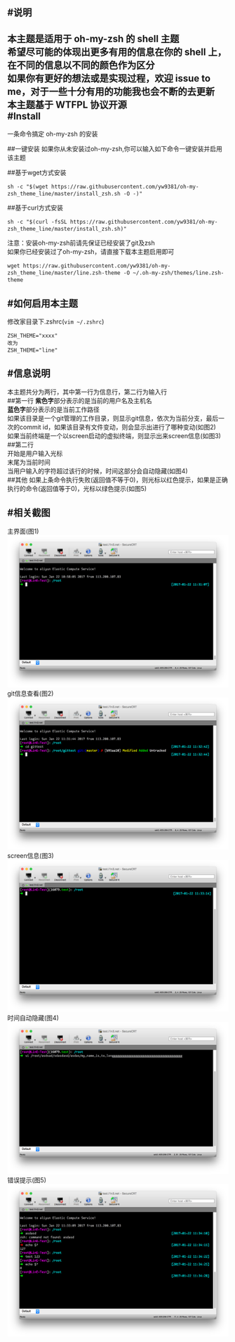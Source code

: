 #说明
-----
本主题是适用于 oh-my-zsh 的 shell 主题  
希望尽可能的体现出更多有用的信息在你的 shell 上，在不同的信息以不同的颜色作为区分  
如果你有更好的想法或是实现过程，欢迎 issue to me，对于一些十分有用的功能我也会不断的去更新  
本主题基于 WTFPL 协议开源  
#Install
--------
一条命令搞定 oh-my-zsh 的安装

##一键安装
如果你从未安装过oh-my-zsh,你可以输入如下命令一键安装并启用该主题


##基于wget方式安装
```
sh -c "$(wget https://raw.githubusercontent.com/yw9381/oh-my-zsh_theme_line/master/install_zsh.sh -O -)"
```

##基于curl方式安装
```
sh -c "$(curl -fsSL https://raw.githubusercontent.com/yw9381/oh-my-zsh_theme_line/master/install_zsh.sh)"
```

注意：安装oh-my-zsh前请先保证已经安装了git及zsh  
如果你已经安装过了oh-my-zsh，请直接下载本主题启用即可
```
wget https://raw.githubusercontent.com/yw9381/oh-my-zsh_theme_line/master/line.zsh-theme -O ~/.oh-my-zsh/themes/line.zsh-theme
```
#如何启用本主题
---------------
修改家目录下.zshrc(```vim ~/.zshrc```)
```
ZSH_THEME="xxxx"
改为
ZSH_THEME="line"
```

#信息说明
---------
本主题共分为两行，其中第一行为信息行，第二行为输入行  
##第一行
**紫色字**部分表示的是当前的用户名及主机名  
**蓝色字**部分表示的是当前工作路径  
如果该目录是一个git管理的工作目录，则显示git信息，依次为当前分支，最后一次的commit id，如果该目录有文件变动，则会显示出进行了哪种变动(如图2)  
如果当前终端是一个以screen启动的虚拟终端，则显示出来screen信息(如图3)  
##第二行  
开始是用户输入光标  
末尾为当前时间  
当用户输入的字符超过该行的时候，时间这部分会自动隐藏(如图4)  
##其他
如果上条命令执行失败(返回值不等于0)，则光标以红色提示，如果是正确执行的命令(返回值等于0)，光标以绿色提示(如图5)  

#相关截图
---------
主界面(图1)  
![images/1.png](images/1.png)  
git信息查看(图2)  
![images/2.png](images/2.png)  
screen信息(图3)  
![images/3.png](images/3.png)  
时间自动隐藏(图4)  
![images/4.png](images/4.png)  
错误提示(图5)
![images/5.png](images/5.png)


